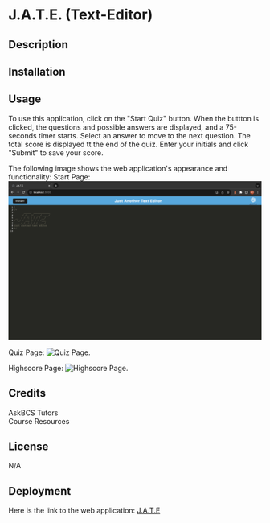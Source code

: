 # J.A.T.E. (Text-Editor)

## Description

## Installation

## Usage

To use this application, click on the "Start Quiz" button. When the buttton is clicked, the questions and possible answers are displayed, and a 75-seconds timer starts. Select an answer to move to the next question.
The total score is displayed tt the end of the quiz. Enter your initials and click "Submit" to save your score.

The following image shows the web application's appearance and functionality:
Start Page:
![Start Page.](./Assets/images/start.png)

Quiz Page:
![Quiz Page.](./Assets/images/quiz.png)

Highscore Page:
![Highscore Page.](./Assets/images/highscore.png)

## Credits

AskBCS Tutors  
Course Resources

## License

N/A

## Deployment

Here is the link to the web application:
[J.A.T.E](https://edityourtexthere-d4cbb3200683.herokuapp.com)
